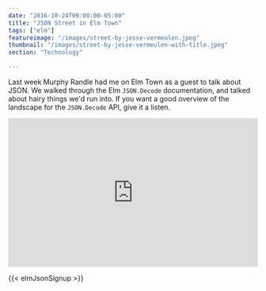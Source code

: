 ```yaml
---
date: "2016-10-24T09:00:00-05:00"
title: "JSON Street in Elm Town"
tags: ["elm"]
featureimage: "/images/street-by-jesse-vermeulen.jpeg"
thumbnail: "/images/street-by-jesse-vermeulen-with-title.jpeg"
section: "Technology"

---
```


Last week Murphy Randle had me on Elm Town as a guest to talk about JSON.
We walked through the Elm `JSON.Decode` documentation, and talked about hairy things we'd run into.
If you want a good overview of the landscape for the `JSON.Decode` API, give it a listen.

<!--more-->

<iframe src="https://cast.rocks/player/6039/JSON-Street--Elm-Town--Episode-3-.mp3?episodeTitle=JSON%20Street%2C%20Elm%20Town%20(Episode%203)&podcastTitle=Elm%20Town&episodeDate=October%2021st%2C%202016&imageURL=https%3A%2F%2Fcast.rocks%2Fhosting%2F6039%2Ffeeds%2F8YSE5.jpg" width="100%" height="300px" style="border: none"></iframe>

{{< elmJsonSignup >}}

